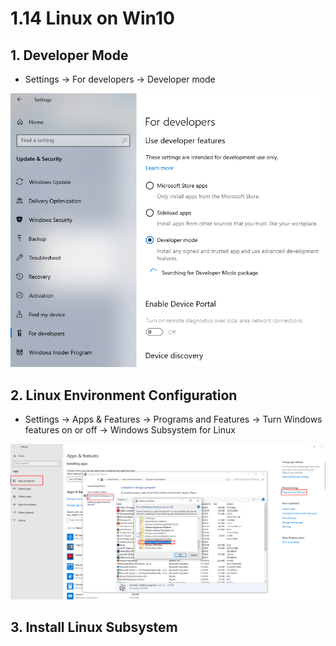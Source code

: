 # 1.14 Linux on Win10

## 1. Developer Mode

* Settings -&gt; For developers -&gt; Developer mode

![](../.gitbook/assets/image%20%2854%29.png)

## 2. Linux Environment Configuration

* Settings -&gt; Apps & Features -&gt; Programs and Features -&gt; Turn Windows features on or off -&gt; Windows Subsystem for Linux

![](../.gitbook/assets/image%20%2858%29.png)

## 3. Install Linux Subsystem



